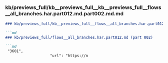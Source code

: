 ### kb/previews_full/kb__previews_full__kb__previews_full__flows__all_branches.har.part012.md.part002.md.md

```md
### kb/previews_full/kb__previews_full__flows__all_branches.har.part012.md.part002.md

```md
### kb/previews_full/flows__all_branches.har.part012.md (part 002)

```md
 "3601",
                    "url": "https://n
```

```

```

```
